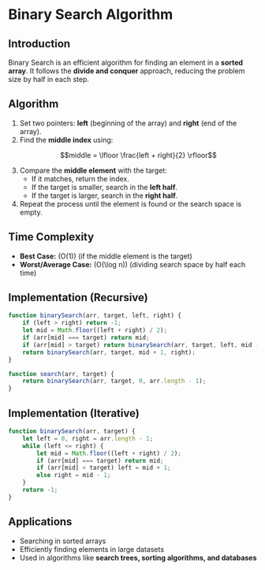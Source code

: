 # Binary Search Algorithm

## Introduction
Binary Search is an efficient algorithm for finding an element in a **sorted array**. It follows the **divide and conquer** approach, reducing the problem size by half in each step.

## Algorithm
1. Set two pointers: **left** (beginning of the array) and **right** (end of the array).
2. Find the **middle index** using:
   ```math
   middle = \lfloor \frac{left + right}{2} \rfloor
   ```
3. Compare the **middle element** with the target:
   - If it matches, return the index.
   - If the target is smaller, search in the **left half**.
   - If the target is larger, search in the **right half**.
4. Repeat the process until the element is found or the search space is empty.

## Time Complexity
- **Best Case:** \(O(1)\) (if the middle element is the target)
- **Worst/Average Case:** \(O(\log n)\) (dividing search space by half each time)

## Implementation (Recursive)
```javascript
function binarySearch(arr, target, left, right) {
    if (left > right) return -1;
    let mid = Math.floor((left + right) / 2);
    if (arr[mid] === target) return mid;
    if (arr[mid] > target) return binarySearch(arr, target, left, mid - 1);
    return binarySearch(arr, target, mid + 1, right);
}

function search(arr, target) {
    return binarySearch(arr, target, 0, arr.length - 1);
}
```

## Implementation (Iterative)
```javascript
function binarySearch(arr, target) {
    let left = 0, right = arr.length - 1;
    while (left <= right) {
        let mid = Math.floor((left + right) / 2);
        if (arr[mid] === target) return mid;
        if (arr[mid] < target) left = mid + 1;
        else right = mid - 1;
    }
    return -1;
}
```

## Applications
- Searching in sorted arrays
- Efficiently finding elements in large datasets
- Used in algorithms like **search trees, sorting algorithms, and databases**